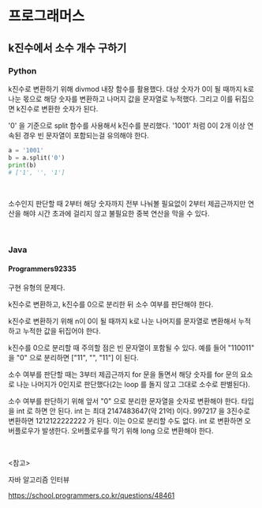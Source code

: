# 프로그래머스

## k진수에서 소수 개수 구하기

### Python

k진수로 변환하기 위해 divmod 내장 함수를 활용했다. 대상 숫자가 0이 될 때까지 k로 나눈 몫으로 해당 숫자를 변환하고 나머지 값을 문자열로 누적했다. 그리고 이를 뒤집으면 k진수로 변환한 숫자가 된다.

'0' 을 기준으로 split 함수를 사용해서 k진수를 분리했다. '1001' 처럼 0이 2개 이상 연속된 경우 빈 문자열이 포함되는걸 유의해야 한다.

```python
a = '1001'
b = a.split('0')
print(b)
# ['1', '', '1']
```

<br>

소수인지 판단할 때 2부터 해당 숫자까지 전부 나눠볼 필요없이 2부터 제곱근까지만 연산을 해야 시간 초과에 걸리지 않고 불필요한 중복 연산을 막을 수 있다.

<br>

### Java

#### Programmers92335

구현 유형의 문제다.

k진수로 변환하고, k진수를 0으로 분리한 뒤 소수 여부를 판단해야 한다.

k진수로 변환하기 위해 n이 0이 될 때까지 k로 나눈 나머지를 문자열로 변환해서 누적하고 누적한 값을 뒤집어야 한다.

k진수를 0으로 분리할 때 주의할 점은 빈 문자열이 포함될 수 있다. 예를 들어 "110011" 을 "0" 으로 분리하면 ["11", "", "11"] 이 된다.

소수 여부를 판단할 때는 3부터 제곱근까지 for 문을 돌면서 해당 숫자를 for 문의 요소로 나눈 나머지가 0인지로 판단했다(2는 loop 를 돌지 않고 그대로 소수로 판별된다).

소수 여부를 판단하기 위해 앞서 "0" 으로 분리한 문자열을 숫자로 변환해야 한다. 타입을 int 로 하면 안 된다. int 는 최대 2147483647(약 21억) 이다. 997217 을 3진수로 변환하면 1212122222222 가 된다. 이는 0으로 분리할 수도 없다. int 로 변환하면 오버플로우가 발생한다. 오버플로우를 막기 위해 long 으로 변환해야 한다.

<br>

<참고>

자바 알고리즘 인터뷰

https://school.programmers.co.kr/questions/48461

